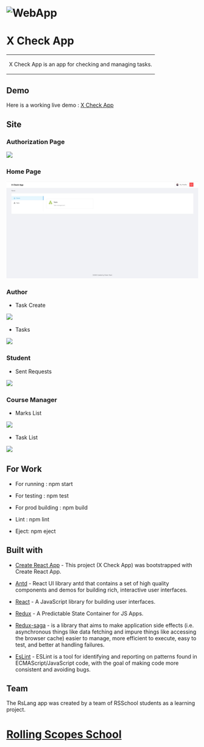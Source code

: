 # ![WebApp](./documentation/logo.png)

# X Check App

<table>

<tr>

<td>

X Check App is an app for checking and managing tasks.

</td>

</tr>

</table>


## Demo

Here is a working live demo : [X Check App](https://brave-banach-54e725.netlify.app)

## Site


### Authorization Page

![](./documentation/authorization.PNG)

### Home Page


![](./documentation/AuthorHome.jpg)


### Author

- Task Create

![](./documentation/TaskCreate.PNG)


- Tasks

![](./documentation/Tasks.PNG)

### Student

- Sent Requests

![](./documentation/SentRequests.PNG)


### Course Manager

- Marks List

![](./documentation/MarksList.PNG)

- Task List

![](./documentation/CourseManagetMarksList)

## For Work

- For running : npm start

- For testing : npm test

- For prod building : npm build

- Lint : npm lint

- Eject: npm eject

## Built with

-  [Create React App](https://github.com/facebook/create-react-app) - This project (X Check App) was bootstrapped with Create React App.

-  [Antd](http://getbootstrap.com/) -  React UI library antd that contains a set of high quality components and demos for building rich, interactive user interfaces.

-  [React](https://reactjs.org/) - A JavaScript library for building user interfaces.

-  [Redux](https://redux.js.org/) - A Predictable State Container for JS Apps.

-  [Redux-saga](https://redux-saga.js.org/) - is a library that aims to make application side effects (i.e. asynchronous things like data fetching and impure things like accessing the browser cache) easier to manage, more efficient to execute, easy to test, and better at handling failures.

-  [EsLint](https://eslint.org/) - ESLint is a tool for identifying and reporting on patterns found in ECMAScript/JavaScript code, with the goal of making code more consistent and avoiding bugs.

## Team
The RsLang app was created by a team of RSSchool students as a learning project.

# [Rolling Scopes School ](https://rs.school/)
